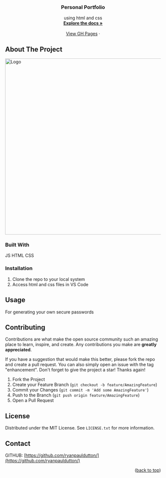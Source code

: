 <!-- PROJECT -->
<br />
<div align="center">
  

<h3 align="center">Personal Portfolio</h3>

  <p align="center">
    using html and css
    <br />
    <a href="https://github.com/ryanpauldutton/password-generator"><strong>Explore the docs »</strong></a>
    <br />
    <br />
    <a href="https://ryanpauldutton.github.io/password-generator/">View GH Pages</a>
    ·

  </p>
</div>


<!-- ABOUT THE PROJECT -->
## About The Project
 <img src="./images/imagescreen.jpg" alt="Logo" width="900" height="570">






### Built With
JS
HTML
CSS

### Installation

1. Clone the repo to your local system
2. Access html and css files in VS Code



<!-- USAGE EXAMPLES -->
## Usage

For generating your own secure passwords




<!-- CONTRIBUTING -->
## Contributing

Contributions are what make the open source community such an amazing place to learn, inspire, and create. Any contributions you make are **greatly appreciated**.

If you have a suggestion that would make this better, please fork the repo and create a pull request. You can also simply open an issue with the tag "enhancement".
Don't forget to give the project a star! Thanks again!

1. Fork the Project
2. Create your Feature Branch (`git checkout -b feature/AmazingFeature`)
3. Commit your Changes (`git commit -m 'Add some AmazingFeature'`)
4. Push to the Branch (`git push origin feature/AmazingFeature`)
5. Open a Pull Request


<!-- LICENSE -->
## License

Distributed under the MIT License. See `LICENSE.txt` for more information.

<!-- CONTACT -->
## Contact

GITHUB: [https://github.com/ryanpauldutton/](https://github.com/ryanpauldutton/)

<p align="right">(<a href="#readme-top">back to top</a>)</p>
